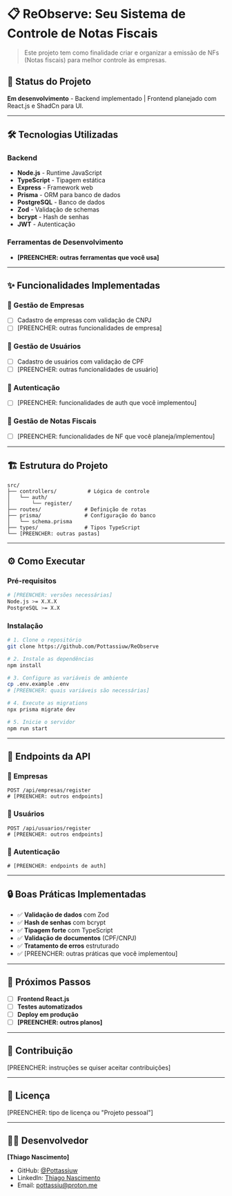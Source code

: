 # 📋 ReObserve: Seu Sistema de Controle de Notas Fiscais

> Este projeto tem como finalidade criar e organizar a emissão de NFs (Notas fiscais) para melhor controle às empresas.

## 🚀 Status do Projeto
**Em desenvolvimento** - Backend implementado | Frontend planejado com React.js e ShadCn para UI.

---

## 🛠️ Tecnologias Utilizadas

### Backend
- **Node.js** - Runtime JavaScript
- **TypeScript** - Tipagem estática 
- **Express** - Framework web
- **Prisma** - ORM para banco de dados
- **PostgreSQL** - Banco de dados
- **Zod** - Validação de schemas
- **bcrypt** - Hash de senhas
- **JWT** - Autenticação

### Ferramentas de Desenvolvimento
- **[PREENCHER: outras ferramentas que você usa]**

---

## ✨ Funcionalidades Implementadas

### 🏢 Gestão de Empresas
- [ ] Cadastro de empresas com validação de CNPJ
- [ ] [PREENCHER: outras funcionalidades de empresa]

### 👥 Gestão de Usuários  
- [ ] Cadastro de usuários com validação de CPF
- [ ] [PREENCHER: outras funcionalidades de usuário]

### 🔐 Autenticação
- [ ] [PREENCHER: funcionalidades de auth que você implementou]

### 📄 Gestão de Notas Fiscais
- [ ] [PREENCHER: funcionalidades de NF que você planeja/implementou]

---

## 🏗️ Estrutura do Projeto

```
src/
├── controllers/          # Lógica de controle
│   └── auth/
│       └── register/
├── routes/              # Definição de rotas
├── prisma/              # Configuração do banco
│   └── schema.prisma
├── types/               # Tipos TypeScript
└── [PREENCHER: outras pastas]
```

---

## ⚙️ Como Executar

### Pré-requisitos
```bash
# [PREENCHER: versões necessárias]
Node.js >= X.X.X
PostgreSQL >= X.X
```

### Instalação
```bash
# 1. Clone o repositório
git clone https://github.com/Pottassiuw/ReObserve

# 2. Instale as dependências
npm install

# 3. Configure as variáveis de ambiente
cp .env.example .env
# [PREENCHER: quais variáveis são necessárias]

# 4. Execute as migrations
npx prisma migrate dev

# 5. Inicie o servidor
npm run start
```

---

## 📡 Endpoints da API

### 🏢 Empresas
```http
POST /api/empresas/register
# [PREENCHER: outros endpoints]
```

### 👥 Usuários
```http
POST /api/usuarios/register
# [PREENCHER: outros endpoints]
```

### 🔐 Autenticação
```http
# [PREENCHER: endpoints de auth]
```

---

## 🔒 Boas Práticas Implementadas

- ✅ **Validação de dados** com Zod
- ✅ **Hash de senhas** com bcrypt
- ✅ **Tipagem forte** com TypeScript
- ✅ **Validação de documentos** (CPF/CNPJ)
- ✅ **Tratamento de erros** estruturado
- ✅ [PREENCHER: outras práticas que você implementou]

---

## 🎯 Próximos Passos

- [ ] **Frontend React.js**
- [ ] **Testes automatizados**
- [ ] **Deploy em produção**
- [ ] **[PREENCHER: outros planos]**

---

## 🤝 Contribuição

[PREENCHER: instruções se quiser aceitar contribuições]

---

## 📄 Licença

[PREENCHER: tipo de licença ou "Projeto pessoal"]

---

## 👨‍💻 Desenvolvedor

**[Thiago Nascimento]**
- GitHub: [@Pottassiuw](https://github.com/Pottassiuw)
- LinkedIn: [Thiago Nascimento](www.linkedin.com/in/thiago-nascimento-729077292)
- Email: pottassiu@proton.me
